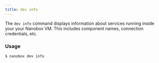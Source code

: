 ```yaml
---
title: dev info
---
```


The `dev info` command displays information about services running inside your your Nanobox VM. This includes component names, connection credentials, etc.

### Usage
```bash
$ nanobox dev info
```
